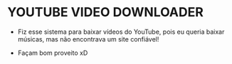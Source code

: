 # YOUTUBE VIDEO DOWNLOADER


- Fiz esse sistema para baixar vídeos do YouTube, pois eu queria baixar músicas, mas não encontrava um site confiável!

- Façam bom proveito xD
